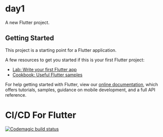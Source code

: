 # day1

A new Flutter project.

## Getting Started

This project is a starting point for a Flutter application.

A few resources to get you started if this is your first Flutter project:



- [Lab: Write your first Flutter app](https://flutter.dev/docs/get-started/codelab)
- [Cookbook: Useful Flutter samples](https://flutter.dev/docs/cookbook)

For help getting started with Flutter, view our
[online documentation](https://flutter.dev/docs), which offers tutorials,
samples, guidance on mobile development, and a full API reference.

# CI/CD For Flutter

[![Codemagic build status](https://api.codemagic.io/apps/61d1f4c74d4eb49092a92e9b/61d1f4c74d4eb49092a92e9a/status_badge.svg)](https://codemagic.io/apps/61d1f4c74d4eb49092a92e9b/61d1f4c74d4eb49092a92e9a/latest_build)